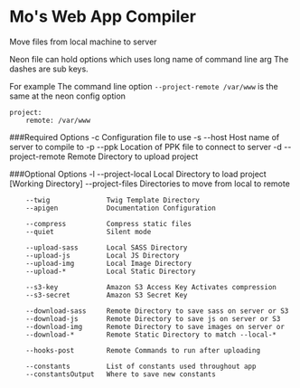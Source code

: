 # Mo's Web App Compiler
Move files from local machine to server

Neon file can hold options which uses long name of command line arg
The dashes are sub keys.

For example
The command line option ```--project-remote /var/www``` is the same at the neon config option
```
project:
	remote: /var/www
```

###Required Options
	-c						Configuration file to use
	-s	--host				Host name of server to compile to
	-p	--ppk				Location of PPK file to connect to server
	-d	--project-remote	Remote Directory to upload project


###Optional Options
	-l	--project-local		Local Directory to load project [Working Directory]
		--project-files		Directories to move from local to remote

		--twig				Twig Template Directory
		--apigen			Documentation Configuration

		--compress			Compress static files
		--quiet				Silent mode

		--upload-sass		Local SASS Directory
		--upload-js			Local JS Directory
		--upload-img		Local Image Directory
		--upload-*			Local Static Directory

		--s3-key			Amazon S3 Access Key Activates compression
		--s3-secret			Amazon S3 Secret Key

		--download-sass		Remote Directory to save sass on server or S3
		--download-js		Remote Directory to save js on server or S3
		--download-img		Remote Directory to save images on server or 
		--download-*		Remote Static Directory to match --local-*

		--hooks-post		Remote Commands to run after uploading

		--constants			List of constants used throughout app
		--constantsOutput	Where to save new constants